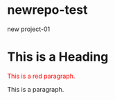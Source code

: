# newrepo-test
new project-01
<!DOCTYPE html>
<html>
<head>
<title>Page Title</title>
</head>
<body>

<h1>This is a Heading</h1>
<p style="color:red;">This is a red paragraph.</p>
<p>This is a paragraph.</p>

</body>
</html>
